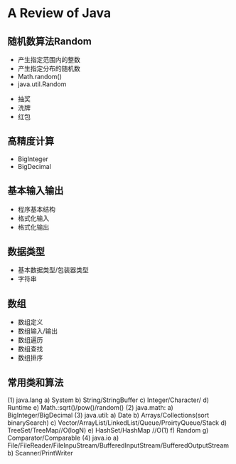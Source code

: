 # A Review of Java

## 随机数算法Random
- 产生指定范围内的整数
- 产生指定分布的随机数
- Math.random()
- java.util.Random
* 抽奖
* 洗牌
* 红包
## 高精度计算
- BigInteger
- BigDecimal


## 基本输入输出
- 程序基本结构
- 格式化输入
- 格式化输出

## 数据类型
- 基本数据类型/包装器类型
- 字符串

## 数组
- 数组定义
- 数组输入/输出
- 数组遍历
- 数组查找
- 数组排序

## 常用类和算法
(1)	java.lang
a)	System
b)	String/StringBuffer
c)	Integer/Character/
d)	Runtime
e)	Math.:sqrt()/pow()/random()
(2)	java.math:
a)	BigInteger/BigDecimal
(3)	java.util:
a)	Date
b)	Arrays/Collections(sort binarySearch)
c)	Vector/ArrayList/LinkedList/Queue/ProirtyQueue/Stack
d)	TreeSet/TreeMap//O(logN)
e)	HashSet/HashMap  //O(1)
f)	Random 
g)	Comparator/Comparable
(4)	java.io
a)	File/FileReader/FileInpuStream/BufferedInputStream/BufferedOutputStream
b)	Scanner/PrintWriter




